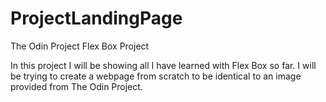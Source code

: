 # ProjectLandingPage
The Odin Project Flex Box Project

In this project I will be showing all I have learned with Flex Box so far.  I will be trying to create a webpage from scratch to be identical to an image provided from The Odin Project.